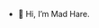 - 👋 Hi, I’m Mad Hare.
<!---
madhare75/madhare75 is a ✨ special ✨ repository because its `README.md` (this file) appears on your GitHub profile.
You can click the Preview link to take a look at your changes.
--->
